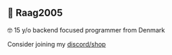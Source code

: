 ## 🌴 Raag2005
🤓  15 y/o backend focused programmer from Denmark           


Consider joining my [discord/shop](http://raag2005.dk)
